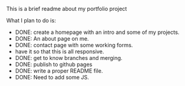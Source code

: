 This is a brief readme about my portfolio project

What I plan to do is:
+ DONE: create a homepage with an intro and some of my projects.
+ DONE: An about page on me.
+ DONE: contact page with some working forms.
+ have it so that this is all responsive.
+ DONE: get to know branches and merging.
+ DONE: publish to github pages
+ DONE: write a proper README file.
+ DONE: Need to add some JS.